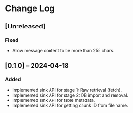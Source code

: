 # Change Log

## [Unreleased]
### Fixed
- Allow message content to be more than 255 chars.

## [0.1.0] – 2024-04-18

### Added
- Implemented sink API for stage 1: Raw retrieval (fetch).
- Implemented sink API for stage 2: DB import and removal.
- Implemented sink API for table metadata.
- Implemented sink API for getting chunk ID from file name.
